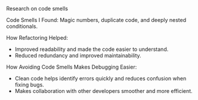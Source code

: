 Research on code smells 

Code Smells I Found:
Magic numbers, duplicate code, and deeply nested conditionals.

How Refactoring Helped:
- Improved readability and made the code easier to understand.
- Reduced redundancy and improved maintainability.

How Avoiding Code Smells Makes Debugging Easier:
- Clean code helps identify errors quickly and reduces confusion when fixing bugs.
- Makes collaboration with other developers smoother and more efficient.